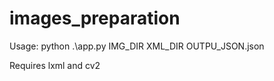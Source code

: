 # images_preparation

Usage: python .\app.py IMG_DIR XML_DIR OUTPU_JSON.json

Requires lxml and cv2

